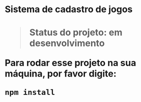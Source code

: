 <h1>Sistema de cadastro de jogos<h1>

> Status do projeto: em desenvolvimento 

 Para rodar esse projeto na sua máquina, por favor digite:
 
 ```
 npm install
 ```
